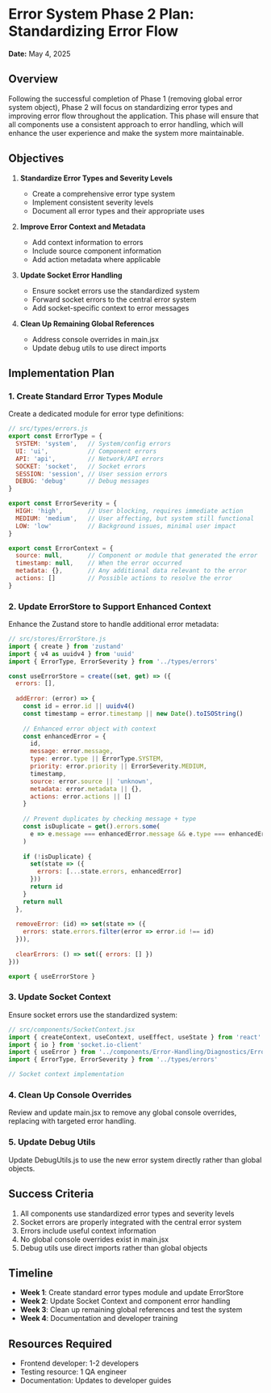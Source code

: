 # Error System Phase 2 Plan: Standardizing Error Flow

**Date:** May 4, 2025

## Overview

Following the successful completion of Phase 1 (removing global error system object), Phase 2 will focus on standardizing error types and improving error flow throughout the application. This phase will ensure that all components use a consistent approach to error handling, which will enhance the user experience and make the system more maintainable.

## Objectives

1. **Standardize Error Types and Severity Levels**
   - Create a comprehensive error type system
   - Implement consistent severity levels
   - Document all error types and their appropriate uses

2. **Improve Error Context and Metadata**
   - Add context information to errors
   - Include source component information
   - Add action metadata where applicable

3. **Update Socket Error Handling**
   - Ensure socket errors use the standardized system
   - Forward socket errors to the central error system
   - Add socket-specific context to error messages

4. **Clean Up Remaining Global References**
   - Address console overrides in main.jsx
   - Update debug utils to use direct imports

## Implementation Plan

### 1. Create Standard Error Types Module

Create a dedicated module for error type definitions:

```javascript
// src/types/errors.js
export const ErrorType = {
  SYSTEM: 'system',   // System/config errors
  UI: 'ui',           // Component errors
  API: 'api',         // Network/API errors
  SOCKET: 'socket',   // Socket errors
  SESSION: 'session', // User session errors
  DEBUG: 'debug'      // Debug messages
}

export const ErrorSeverity = {
  HIGH: 'high',       // User blocking, requires immediate action
  MEDIUM: 'medium',   // User affecting, but system still functional
  LOW: 'low'          // Background issues, minimal user impact
}

export const ErrorContext = {
  source: null,       // Component or module that generated the error
  timestamp: null,    // When the error occurred
  metadata: {},       // Any additional data relevant to the error
  actions: []         // Possible actions to resolve the error
}
```

### 2. Update ErrorStore to Support Enhanced Context

Enhance the Zustand store to handle additional error metadata:

```javascript
// src/stores/ErrorStore.js
import { create } from 'zustand'
import { v4 as uuidv4 } from 'uuid'
import { ErrorType, ErrorSeverity } from '../types/errors'

const useErrorStore = create((set, get) => ({
  errors: [],
  
  addError: (error) => {
    const id = error.id || uuidv4()
    const timestamp = error.timestamp || new Date().toISOString()
    
    // Enhanced error object with context
    const enhancedError = {
      id,
      message: error.message,
      type: error.type || ErrorType.SYSTEM,
      priority: error.priority || ErrorSeverity.MEDIUM,
      timestamp,
      source: error.source || 'unknown',
      metadata: error.metadata || {},
      actions: error.actions || []
    }
    
    // Prevent duplicates by checking message + type
    const isDuplicate = get().errors.some(
      e => e.message === enhancedError.message && e.type === enhancedError.type
    )
    
    if (!isDuplicate) {
      set(state => ({
        errors: [...state.errors, enhancedError]
      }))
      return id
    }
    return null
  },
  
  removeError: (id) => set(state => ({
    errors: state.errors.filter(error => error.id !== id)
  })),
  
  clearErrors: () => set({ errors: [] })
}))

export { useErrorStore }
```

### 3. Update Socket Context

Ensure socket errors use the standardized system:

```javascript
// src/components/SocketContext.jsx
import { createContext, useContext, useEffect, useState } from 'react'
import { io } from 'socket.io-client'
import { useError } from '../components/Error-Handling/Diagnostics/ErrorNotificationSystem'
import { ErrorType, ErrorSeverity } from '../types/errors'

// Socket context implementation
```

### 4. Clean Up Console Overrides

Review and update main.jsx to remove any global console overrides, replacing with targeted error handling.

### 5. Update Debug Utils

Update DebugUtils.js to use the new error system directly rather than global objects.

## Success Criteria

1. All components use standardized error types and severity levels
2. Socket errors are properly integrated with the central error system
3. Errors include useful context information
4. No global console overrides exist in main.jsx
5. Debug utils use direct imports rather than global objects

## Timeline

- **Week 1**: Create standard error types module and update ErrorStore
- **Week 2**: Update Socket Context and component error handling
- **Week 3**: Clean up remaining global references and test the system
- **Week 4**: Documentation and developer training

## Resources Required

- Frontend developer: 1-2 developers
- Testing resource: 1 QA engineer
- Documentation: Updates to developer guides

